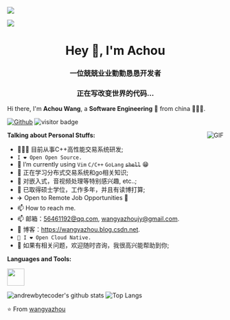 <p>
  <a href="https://count.getloli.com/"><img src="@:andrewbytecoder?name=%3Aandrewbytecoder&theme=random&padding=7&offset=0&align=top&scale=1&pixelated=1&darkmode=auto"></a>
</p>

<p>
  <a href="https://count.getloli.com/"><img src="https://count.getloli.com/@:andrewbytecoder?offset=0&align=top&scale=1&pixelated=1&darkmode=auto"></a>
</p>


<h1 align="center">Hey 👋, I'm Achou</h1>
<h3 align="center">一位兢兢业业勤勤恳恳开发者</h3>
<h3 align="center">正在写改变世界的代码...</h3>

<!-- ![Github Stats](https://github-readme-stats.vercel.app/api?username=iwxyi&bg_color=30,e96443,904e95&title_color=fff&text_color=fff) -->

Hi there, I'm **Achou Wang**, a **Software Engineering** 🚀 from china 👨🏽‍💼. 

[![Github](https://img.shields.io/github/followers/andrewbytecoder?label=Follow&style=social)](https://github.com/andrewbytecoder)
<img src="https://visitor-badge.laobi.icu/badge?page_id=andrewbytecoder.andrewbytecoder" alt="visitor badge"/>  



  <img align="right" alt="GIF" src="https://i.pinimg.com/originals/e4/26/70/e426702edf874b181aced1e2fa5c6cde.gif" />

**Talking about Personal Stuffs:**

- 👨🏽‍💻 目前从事C++高性能交易系统研发;
- `I ❤ Open Open Source.`
- 🤔 I’m currently using `Vim` `C/C++` `GoLang` <del>`shell`</del> 😁
- 🌱 正在学习分布式交易系统和go相关知识; 
- 🤔 对嵌入式，音视频处理等特别感兴趣, etc..;
- 💼 已取得硕士学位，工作多年，并且有读博打算;
- ✈️ Open to Remote Job Opportunities 🍻
- 📫 How to reach me.
- 📫 邮箱：56461192@qq.com, wangyazhoujy@gmail.com.
- 📝 博客：https://wangyazhou.blog.csdn.net.
- `🚗 I ❤ Open Cloud Native.`
- 💬 如果有相关问题，欢迎随时咨询，我很高兴能帮助到你;


**Languages and Tools:**  

<code><img height="40" src="https://upload.wikimedia.org/wikipedia/commons/1/18/ISO_C%2B%2B_Logo.svg"></code>



![andrewbytecoder's github stats](https://github-readme-stats-git-masterrstaa-rickstaa.vercel.app/api?username=andrewbytecoder&show_icons=true&count_private=true&line_height=40&hide_border=true&theme=radical)
![Top Langs](https://github-readme-stats-git-masterrstaa-rickstaa.vercel.app/api/top-langs/?username=andrewbytecoder&hide=html&exclude_repo=python_vim&hide_border=true&theme=radical)

⭐️ From [wangyazhou](https://github.com/andrewbytecoder)
